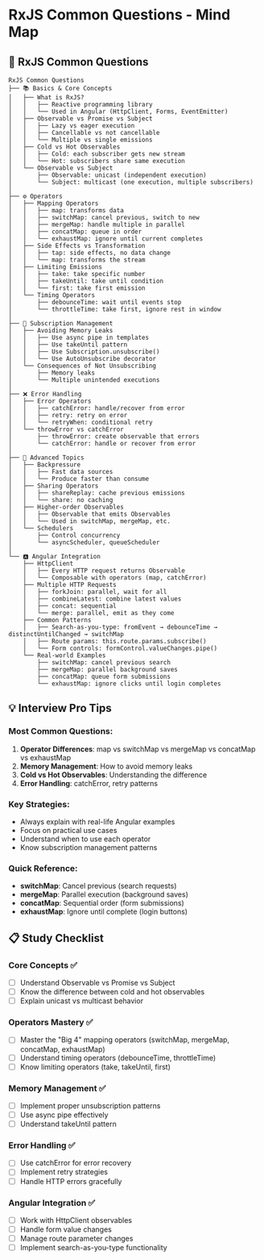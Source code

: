 # RxJS Common Questions - Mind Map

## 🎯 RxJS Common Questions
```
RxJS Common Questions
├── 📚 Basics & Core Concepts
│   ├── What is RxJS?
│   │   ├── Reactive programming library
│   │   └── Used in Angular (HttpClient, Forms, EventEmitter)
│   ├── Observable vs Promise vs Subject
│   │   ├── Lazy vs eager execution
│   │   ├── Cancellable vs not cancellable
│   │   └── Multiple vs single emissions
│   ├── Cold vs Hot Observables
│   │   ├── Cold: each subscriber gets new stream
│   │   └── Hot: subscribers share same execution
│   └── Observable vs Subject
│       ├── Observable: unicast (independent execution)
│       └── Subject: multicast (one execution, multiple subscribers)
│
├── ⚙️ Operators
│   ├── Mapping Operators
│   │   ├── map: transforms data
│   │   ├── switchMap: cancel previous, switch to new
│   │   ├── mergeMap: handle multiple in parallel
│   │   ├── concatMap: queue in order
│   │   └── exhaustMap: ignore until current completes
│   ├── Side Effects vs Transformation
│   │   ├── tap: side effects, no data change
│   │   └── map: transforms the stream
│   ├── Limiting Emissions
│   │   ├── take: take specific number
│   │   ├── takeUntil: take until condition
│   │   └── first: take first emission
│   └── Timing Operators
│       ├── debounceTime: wait until events stop
│       └── throttleTime: take first, ignore rest in window
│
├── 🔄 Subscription Management
│   ├── Avoiding Memory Leaks
│   │   ├── Use async pipe in templates
│   │   ├── Use takeUntil pattern
│   │   ├── Use Subscription.unsubscribe()
│   │   └── Use AutoUnsubscribe decorator
│   └── Consequences of Not Unsubscribing
│       ├── Memory leaks
│       └── Multiple unintended executions
│
├── ❌ Error Handling
│   ├── Error Operators
│   │   ├── catchError: handle/recover from error
│   │   ├── retry: retry on error
│   │   └── retryWhen: conditional retry
│   └── throwError vs catchError
│       ├── throwError: create observable that errors
│       └── catchError: handle or recover from error
│
├── 🚀 Advanced Topics
│   ├── Backpressure
│   │   ├── Fast data sources
│   │   └── Produce faster than consume
│   ├── Sharing Operators
│   │   ├── shareReplay: cache previous emissions
│   │   └── share: no caching
│   ├── Higher-order Observables
│   │   ├── Observable that emits Observables
│   │   └── Used in switchMap, mergeMap, etc.
│   └── Schedulers
│       ├── Control concurrency
│       └── asyncScheduler, queueScheduler
│
└── 🅰️ Angular Integration
    ├── HttpClient
    │   ├── Every HTTP request returns Observable
    │   └── Composable with operators (map, catchError)
    ├── Multiple HTTP Requests
    │   ├── forkJoin: parallel, wait for all
    │   ├── combineLatest: combine latest values
    │   ├── concat: sequential
    │   └── merge: parallel, emit as they come
    ├── Common Patterns
    │   ├── Search-as-you-type: fromEvent → debounceTime → distinctUntilChanged → switchMap
    │   ├── Route params: this.route.params.subscribe()
    │   └── Form controls: formControl.valueChanges.pipe()
    └── Real-world Examples
        ├── switchMap: cancel previous search
        ├── mergeMap: parallel background saves
        ├── concatMap: queue form submissions
        └── exhaustMap: ignore clicks until login completes
```

## 💡 Interview Pro Tips

### Most Common Questions:
1. **Operator Differences**: map vs switchMap vs mergeMap vs concatMap vs exhaustMap
2. **Memory Management**: How to avoid memory leaks
3. **Cold vs Hot Observables**: Understanding the difference
4. **Error Handling**: catchError, retry patterns

### Key Strategies:
- Always explain with real-life Angular examples
- Focus on practical use cases
- Understand when to use each operator
- Know subscription management patterns

### Quick Reference:
- **switchMap**: Cancel previous (search requests)
- **mergeMap**: Parallel execution (background saves)
- **concatMap**: Sequential order (form submissions)
- **exhaustMap**: Ignore until complete (login buttons)

## 📋 Study Checklist

### Core Concepts ✅
- [ ] Understand Observable vs Promise vs Subject
- [ ] Know the difference between cold and hot observables
- [ ] Explain unicast vs multicast behavior

### Operators Mastery ✅
- [ ] Master the "Big 4" mapping operators (switchMap, mergeMap, concatMap, exhaustMap)
- [ ] Understand timing operators (debounceTime, throttleTime)
- [ ] Know limiting operators (take, takeUntil, first)

### Memory Management ✅
- [ ] Implement proper unsubscription patterns
- [ ] Use async pipe effectively
- [ ] Understand takeUntil pattern

### Error Handling ✅
- [ ] Use catchError for error recovery
- [ ] Implement retry strategies
- [ ] Handle HTTP errors gracefully

### Angular Integration ✅
- [ ] Work with HttpClient observables
- [ ] Handle form value changes
- [ ] Manage route parameter changes
- [ ] Implement search-as-you-type functionality
